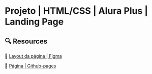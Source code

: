 # Projeto |  HTML/CSS | Alura Plus | Landing Page 



## :mag: Resources


🔗 [Layout da página | Figma](https://www.figma.com/design/4RTE7j8AzUsW9Fj6pYs0uC/HTML-CSS-%7C-Alura-Plus-%7C-Layout?t=sSC3aGEimu1MQGr7-0)

🔗 [Página | Github-pages](https://defdalila.github.io/projeto-landing-page-alura/)